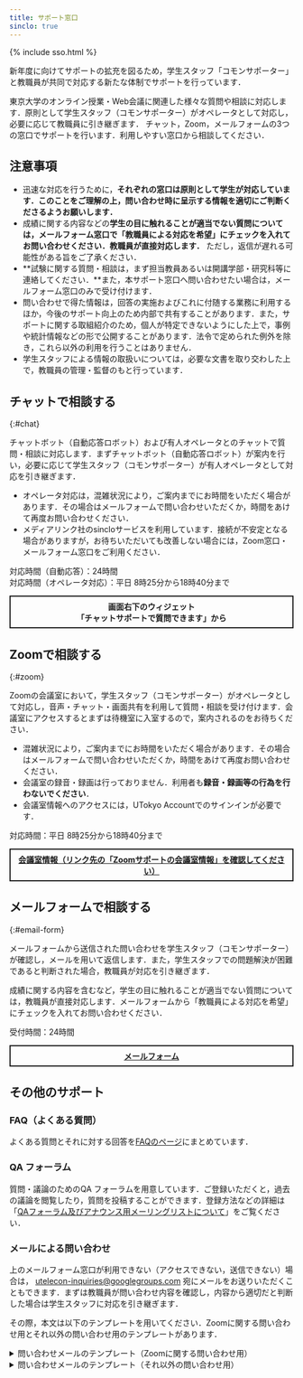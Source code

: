 ```yaml
---
title: サポート窓口
sinclo: true
---
```


{% include sso.html %}

<div class="important-box">新年度に向けてサポートの拡充を図るため，学生スタッフ「コモンサポーター」と教職員が共同で対応する新たな体制でサポートを行っています．</div>

東京大学のオンライン授業・Web会議に関連した様々な質問や相談に対応します．原則として学生スタッフ（コモンサポーター）がオペレータとして対応し，必要に応じて教職員に引き継ぎます．
チャット，Zoom，メールフォームの3つの窓口でサポートを行います．利用しやすい窓口から相談してください．

## 注意事項

* 迅速な対応を行うために，**それぞれの窓口は原則として学生が対応しています．このことをご理解の上，問い合わせ時に呈示する情報を適切にご判断くださるようお願いします．**
* 成績に関する内容などの**学生の目に触れることが適当でない質問については，メールフォーム窓口で「教職員による対応を希望」にチェックを入れてお問い合わせください．教職員が直接対応します．** ただし，返信が遅れる可能性がある旨をご了承ください．
* **試験に関する質問・相談は，まず担当教員あるいは開講学部・研究科等に連絡してください．**また，本サポート窓口へ問い合わせたい場合は，メールフォーム窓口のみで受け付けます．
* 問い合わせで得た情報は，回答の実施およびこれに付随する業務に利用するほか，今後のサポート向上のため内部で共有することがあります．また，サポートに関する取組紹介のため，個人が特定できないようにした上で，事例や統計情報などの形で公開することがあります．法令で定められた例外を除き，これら以外の利用を行うことはありません．
* 学生スタッフによる情報の取扱いについては，必要な文書を取り交わした上で，教職員の管理・監督のもと行っています．

## チャットで相談する
{:#chat}

チャットボット（自動応答ロボット）および有人オペレータとのチャットで質問・相談に対応します．まずチャットボット（自動応答ロボット）が案内を行い，必要に応じて学生スタッフ（コモンサポーター）が有人オペレータとして対応を引き継ぎます．

* オペレータ対応は，混雑状況により，ご案内までにお時間をいただく場合があります．その場合はメールフォームで問い合わせいただくか，時間をあけて再度お問い合わせください．
* メディアリンク社のsincloサービスを利用しています．接続が不安定となる場合がありますが，お待ちいただいても改善しない場合には，Zoom窓口・メールフォーム窓口をご利用ください．

<div>対応時間（自動応答）：24時間</div>
<div>対応時間（オペレータ対応）：平日 8時25分から18時40分まで</div>

<div style="border: 2px solid currentcolor; margin: 1em 0 2em; padding: 0.5em; font-weight: bold; text-align: center;">
画面右下のウィジェット<br>「チャットサポートで質問できます」から
</div>

## Zoomで相談する
{:#zoom}

Zoomの会議室において，学生スタッフ（コモンサポーター）がオペレータとして対応し，音声・チャット・画面共有を利用して質問・相談を受け付けます．会議室にアクセスするとまずは待機室に入室するので，案内されるのをお待ちください．

* 混雑状況により，ご案内までにお時間をいただく場合があります．その場合はメールフォームで問い合わせいただくか，時間をあけて再度お問い合わせください．
* 会議室の録音・録画は行っておりません．利用者も**録音・録画等の行為を行わないでください**．
* 会議室情報へのアクセスには，UTokyo Accountでのサインインが必要です．

<div>対応時間：平日 8時25分から18時40分まで</div>

<div style="border: 2px solid currentcolor; margin: 1em 0 2em; padding: 0.5em; font-weight: bold; text-align: center;">
<a href="https://itc-lms.ecc.u-tokyo.ac.jp/lms/course?idnumber=20197J919010V02">会議室情報（リンク先の「Zoomサポートの会議室情報」を確認してください）</a>
</div>

## メールフォームで相談する
{:#email-form}

メールフォームから送信された問い合わせを学生スタッフ（コモンサポーター）が確認し，メールを用いて返信します．また，学生スタッフでの問題解決が困難であると判断された場合，教職員が対応を引き継ぎます．

成績に関する内容を含むなど，学生の目に触れることが適当でない質問については，教職員が直接対応します．メールフォームから「教職員による対応を希望」にチェックを入れてお問い合わせください．

<div>受付時間：24時間</div>

<div style="border: 2px solid currentcolor; margin: 1em 0 2em; padding: 0.5em; font-weight: bold; text-align: center;">
<a href="https://forms.gle/qHXyJ7W6e3YBUkW97">メールフォーム</a>
</div>

## その他のサポート

### FAQ（よくある質問）

よくある質問とそれに対する回答を[FAQのページ](/faq/)にまとめています．

### QA フォーラム
質問・議論のためのQA フォーラムを用意しています．ご登録いただくと，過去の議論を閲覧したり，質問を投稿することができます．登録方法などの詳細は「[QAフォーラム及びアナウンス用メーリングリストについて](/forums/)」をご覧ください．

### メールによる問い合わせ

上のメールフォーム窓口が利用できない（アクセスできない，送信できない）場合は， utelecon-inquiries@googlegroups.com 宛にメールをお送りいただくこともできます．まずは教職員が問い合わせ内容を確認し，内容から適切だと判断した場合は学生スタッフに対応を引き継ぎます．

その際，本文は以下のテンプレートを用いてください．Zoomに関する問い合わせ用とそれ以外の問い合わせ用のテンプレートがあります．

<details>
<summary>問い合わせメールのテンプレート（Zoomに関する問い合わせ用）</summary>

<div class="language-plaintext highlighter-rouge"><div class="highlight"><pre class="highlight"><code
>氏名 : 
所属 : 所属部局・学部・研究科等を記入してください．
構成員分類 : 教職員か学生かを記入してください．
身分・学年 : 
共通ID（10桁の数字） : 
ECCSクラウドメールアドレス: ご自身で設定された文字列@g.ecc.u-tokyo.ac.jp
共通ID数字10桁@utac.u-tokyo.ac.jp でZoomにサインインできますか？: はい，いいえ（どちらかを消してください）
サインインできる場合, User Type, 容量 (Capacity) がどう表示されていますか？
Zoom に関してどのような問題が発生していますか？ : 
</code></pre></div></div>

</details>

<details>
<summary>問い合わせメールのテンプレート（それ以外の問い合わせ用）</summary>

<div class="language-plaintext highlighter-rouge"><div class="highlight"><pre class="highlight"><code
>氏名 : 
所属 : 所属部局・学部・研究科等を記入してください．
構成員分類 : 教職員か学生かを記入してください．
身分・学年 : 
共通ID（10桁の数字） : 
問い合わせ内容 : 
以下のa，b，cを可能な限り埋めてください．

a) どのシステムに関する質問ですか？
b) 何をしようとしましたか？可能であれば，参考にした資料（Webサイトなど）も記入してください．
c) どのような問題が発生していますか？
</code></pre></div></div>

</details>
